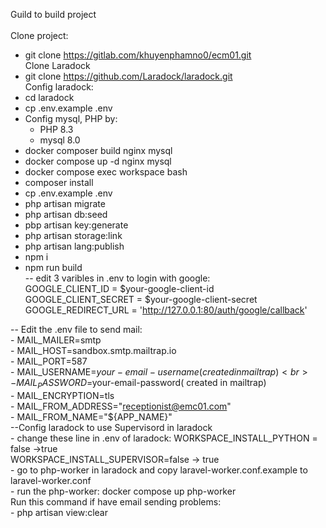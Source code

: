 Guild to build project <br>
<br>
Clone project:<br>
 - git clone https://gitlab.com/khuyenphamno0/ecm01.git<br>
Clone Laradock<br>
 - git clone https://github.com/Laradock/laradock.git<br>
Config laradock:<br>
 - cd laradock<br>
 - cp .env.example .env<br>
 - Config mysql, PHP by:<br>
    + PHP 8.3<br>
    + mysql 8.0<br>
- docker composer build nginx mysql<br>
- docker compose up -d nginx mysql<br>
- docker compose exec workspace bash<br>
- composer install<br>
- cp .env.example .env<br>
- php artisan migrate<br>
- php artisan db:seed<br>
- pbp artisan key:generate<br>
- php artisan storage:link<br>
- php artisan lang:publish<br>
- npm i<br>
- npm run build<br>
-- edit 3 varibles in .env to login with google: <br>
    GOOGLE_CLIENT_ID = $your-google-client-id <br>
    GOOGLE_CLIENT_SECRET = $your-google-client-secret <br>
    GOOGLE_REDIRECT_URL = 'http://127.0.0.1:80/auth/google/callback' <br>

-- Edit the .env file to send mail: <br>
    - MAIL_MAILER=smtp<br>
    - MAIL_HOST=sandbox.smtp.mailtrap.io<br>
    - MAIL_PORT=587<br>
    - MAIL_USERNAME=$your-email-username( created in mailtrap)<br>
    - MAIL_PASSWORD=$your-email-password( created in mailtrap)<br>
    - MAIL_ENCRYPTION=tls<br>
    - MAIL_FROM_ADDRESS="receptionist@emc01.com"<br>
    - MAIL_FROM_NAME="${APP_NAME}"<br>
--Config laradock to use Supervisord in laradock <br>
    - change these line in .env of laradock: 
        WORKSPACE_INSTALL_PYTHON = false ->true <br>
        WORKSPACE_INSTALL_SUPERVISOR=false → true <br>
    - go to php-worker in laradock and copy laravel-worker.conf.example to laravel-worker.conf <br>
    - run the php-worker: docker compose up php-worker <br>
    Run this command if have email sending problems: <br>
    - php artisan view:clear
